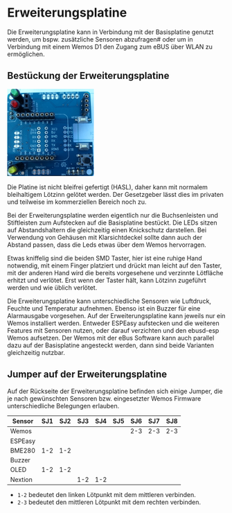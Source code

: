 # Erweiterungsplatine

Die Erweiterungsplatine kann in Verbindung mit der Basisplatine genutzt werden, um bspw. zusätzliche Sensoren abzufragen#
oder um in Verbindung mit einem Wemos D1 den Zugang zum eBUS über WLAN zu ermöglichen.


## Bestückung der Erweiterungsplatine

[<img src="exten-assemble1.png" width="200" alt="Assembly" title="Bestückung">](exten-assemble1.png)

Die Platine ist nicht bleifrei gefertigt (HASL), daher kann mit normalem bleihaltigem Lötzinn gelötet werden.
Der Gesetzgeber lässt dies im privaten und teilweise im kommerziellen Bereich noch zu.

Bei der Erweiterungsplatine werden eigentlich nur die Buchsenleisten und Stiftleisten zum Aufstecken auf die Basisplatine bestückt.
Die LEDs sitzen auf Abstandshaltern die gleichzeitig einen Knickschutz darstellen.
Bei Verwendung von Gehäusen mit Klarsichtdeckel sollte dann auch der Abstand passen, dass die Leds etwas über dem Wemos hervorragen. 

Etwas kniffelig sind die beiden SMD Taster, hier ist eine ruhige Hand notwendig, mit einem Finger platziert und drückt man
leicht auf den Taster, mit der anderen Hand wird die bereits vorgesehene und verzinnte Lötfläche erhitzt und verlötet.
Erst wenn der Taster hält, kann Lötzinn zugeführt werden und wie üblich verlötet.

Die Erweiterungsplatine kann unterschiedliche Sensoren wie Luftdruck, Feuchte und Temperatur aufnehmen.
Ebenso ist ein Buzzer für eine Alarmausgabe vorgesehen.
Auf der Erweiterungsplatine kann jeweils nur ein Wemos installiert werden.
Entweder ESPEasy aufstecken und die weiteren Features mit Sensoren nutzen, oder darauf verzichten und den ebusd-esp Wemos aufsetzen.
Der Wemos mit der eBus Software kann auch parallel dazu auf der Basisplatine angesteckt werden, dann sind beide Varianten gleichzeitig nutzbar.


## Jumper auf der Erweiterungsplatine

Auf der Rückseite der Erweiterungsplatine befinden sich einige Jumper, die je nach gewünschten Sensoren bzw. eingesetzter
Wemos Firmware unterschiedliche Belegungen erlauben.

| Sensor | SJ1 | SJ2 | SJ3 | SJ4 | SJ5 | SJ6 | SJ7 | SJ8 |
|--------|-----|-----|-----|-----|-----|-----|-----|-----|
|Wemos   |     |     |     |     |     | 2-3 | 2-3 | 2-3 |
|ESPEasy |     |     |     |     |     |     |     |     |
|BME280  | 1-2 | 1-2 |     |     |     |     |     |     |
|Buzzer  |     |     |     |     |     |     |     |     |
|OLED    | 1-2 | 1-2 |     |     |     |     |     |     |
|Nextion |     |     | 1-2 | 1-2 |     |     |     |     |

* `1-2` bedeutet den linken Lötpunkt mit dem mittleren verbinden.
* `2-3` bedeutet den mittleren Lötpunkt mit dem rechten verbinden.
